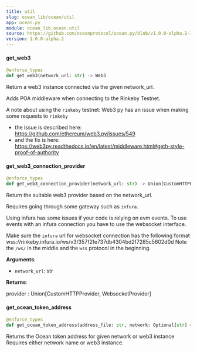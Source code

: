 ```yaml
---
title: util
slug: ocean_lib/ocean/util
app: ocean.py
module: ocean_lib.ocean.util
source: https://github.com/oceanprotocol/ocean.py/blob/v1.0.0-alpha.2-1-g9fb6083/ocean_lib/ocean/util.py
version: 1.0.0-alpha.2
---
```

#### get\_web3

```python
@enforce_types
def get_web3(network_url: str) -> Web3
```

Return a web3 instance connected via the given network_url.

Adds POA middleware when connecting to the Rinkeby Testnet.

A note about using the `rinkeby` testnet:
Web3 py has an issue when making some requests to `rinkeby`
- the issue is described here: https://github.com/ethereum/web3.py/issues/549
- and the fix is here: https://web3py.readthedocs.io/en/latest/middleware.html#geth-style-proof-of-authority

#### get\_web3\_connection\_provider

```python
@enforce_types
def get_web3_connection_provider(network_url: str) -> Union[CustomHTTPProvider, WebsocketProvider]
```

Return the suitable web3 provider based on the network_url.

Requires going through some gateway such as `infura`.

Using infura has some issues if your code is relying on evm events.
To use events with an infura connection you have to use the websocket interface.

Make sure the `infura` url for websocket connection has the following format
wss://rinkeby.infura.io/ws/v3/357f2fe737db4304bd2f7285c5602d0d
Note the `/ws/` in the middle and the `wss` protocol in the beginning.

**Arguments**:

- `network_url`: str

**Returns**:

provider : Union[CustomHTTPProvider, WebsocketProvider]

#### get\_ocean\_token\_address

```python
@enforce_types
def get_ocean_token_address(address_file: str, network: Optional[str] = None, web3: Optional[Web3] = None) -> str
```

Returns the Ocean token address for given network or web3 instance
Requires either network name or web3 instance.

